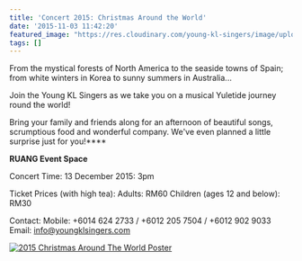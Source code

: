```yaml
---
title: 'Concert 2015: Christmas Around the World'
date: '2015-11-03 11:42:20'
featured_image: "https://res.cloudinary.com/young-kl-singers/image/upload/c_scale,h_600/v1521057475/YKLS_christmas_website_banner.jpg"
tags: []
---
```


From the mystical forests of North America to the seaside towns of Spain; from white winters in Korea to sunny summers in Australia...

Join the Young KL Singers as we take you on a musical Yuletide journey round the world!

Bring your family and friends along for an afternoon of beautiful songs, scrumptious food and wonderful company. We've even planned a little surprise just for you!****



**RUANG Event Space**



Concert Time:
13 December 2015: 3pm


Ticket Prices (with high tea):
Adults: RM60
Children (ages 12 and below): RM30


Contact:
Mobile: +6014 624 2733 / +6012 205 7504 / +6012 902 9033
Email: info@youngklsingers.com


[![2015 Christmas Around The World Poster](http://www.youngklsingers.com/wp-content/uploads/2015/11/2015-Christmas-Around-The-World-Poster.jpg)](http://www.youngklsingers.com/wp-content/uploads/2015/11/2015-Christmas-Around-The-World-Poster.jpg)
